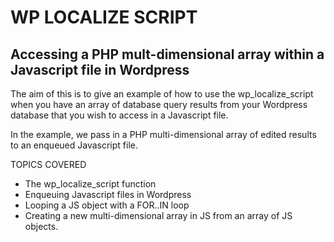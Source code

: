 # WP LOCALIZE SCRIPT 
## Accessing a PHP mult-dimensional array within a Javascript file in Wordpress

The aim of this is to give an example of how to use the wp_localize_script
when you have an array of database query results from your Wordpress
database that you wish to access in a Javascript file.

In the example, we pass in a PHP multi-dimensional array of edited results
to an enqueued Javascript file.

TOPICS COVERED
* The wp_localize_script function
* Enqueuing Javascript files in Wordpress
* Looping a JS object with a FOR..IN loop
* Creating a new multi-dimensional array in JS from an array of JS objects.


